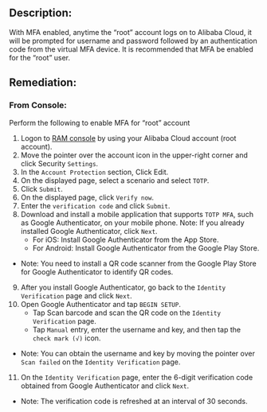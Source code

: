 ## Description:

With MFA enabled, anytime the “root” account logs on to Alibaba Cloud, it will be prompted for username and password followed by an authentication code from the virtual MFA device. It is recommended that MFA be enabled for the “root” user.

## Remediation:

### From Console:

Perform the following to enable MFA for “root” account

1. Logon to [RAM console](https://ram.console.aliyun.com/overview) by using your Alibaba Cloud account (root account).
2. Move the pointer over the account icon in the upper-right corner and click Security
`Settings`.
3. In the `Account Protection` section, Click Edit.
4. On the displayed page, select a scenario and select `TOTP`.
5. Click `Submit`.
6. On the displayed page, click `Verify now`.
7. Enter the `verification code` and click `Submit`.
8. Download and install a mobile application that supports `TOTP MFA`, such as Google Authenticator, on your mobile phone.
Note: If you already installed Google Authenticator, click `Next`.
   - For iOS: Install Google Authenticator from the App Store.
   - For Android: Install Google Authenticator from the Google Play Store.
- Note: You need to install a QR code scanner from the Google Play Store for Google Authenticator to identify QR codes.
9. After you install Google Authenticator, go back to the `Identity Verification` page and click `Next`.
10. Open Google Authenticator and tap `BEGIN SETUP`.
    - Tap Scan barcode and scan the QR code on the `Identity Verification` page.
    - Tap `Manual` entry, enter the username and key, and then tap the `check mark (√)` icon.
- Note: You can obtain the username and key by moving the pointer over `Scan failed` on the `Identity Verification` page.
11.  On the `Identity Verification` page, enter the 6-digit verification code obtained from Google Authenticator and click `Next`.
- Note: The verification code is refreshed at an interval of 30 seconds.